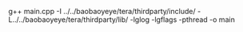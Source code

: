 g++ main.cpp -I ../../baobaoyeye/tera/thirdparty/include/ -L../../baobaoyeye/tera/thirdparty/lib/ -lglog -lgflags -pthread -o main
